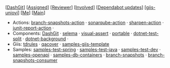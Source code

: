 [[DashGit](https://javiertuya.github.io/dashgit/)]
[[Assigned](https://github.com/issues?q=is%3Aopen+assignee%3A%40me+archived%3Afalse+)]
[[Reviewer](https://github.com/issues?q=is%3Aopen+user-review-requested%3A%40me+archived%3Afalse+)]
[[Involved](https://github.com/issues?q=is%3Aopen+involves%3A%40me+archived%3Afalse+)]
[[Dependabot updates](https://github.com/issues?q=is%3Aopen+is%3Apr+archived%3Afalse+author%3Aapp%2Fdependabot+owner%3Ajaviertuya+owner%3Agiis-uniovi+)]
[[giis-uniovi](https://github.com/giis-uniovi)]
[[Me](https://github.com/javiertuya)]
[[Main](https://github.com)]

- Actions:
[branch-snapshots-action](https://github.com/javiertuya/branch-snapshots-action) ·
[sonarqube-action](https://github.com/javiertuya/sonarqube-action) ·
[sharpen-action](https://github.com/javiertuya/sharpen-action) ·
[junit-report-action](https://github.com/javiertuya/junit-report-action) ·
- Components:
[DashGit](https://github.com/javiertuya/dashgit) ·
[selema](https://github.com/javiertuya/selema) ·
[visual-assert](https://github.com/javiertuya/visual-assert) ·
[portable](https://github.com/javiertuya/portable) ·
[dotnet-test-split](https://github.com/javiertuya/dotnet-test-split) ·
[dotnet-background](https://github.com/javiertuya/dotnet-background) ·
- Giis: 
[tdrules](https://github.com/giis-uniovi/tdrules) ·
[qacover](https://github.com/giis-uniovi/qacover) ·
[samples-giis-template](https://github.com/giis-uniovi/samples-giis-template)
- Samples:
[samples-test-spring](https://github.com/javiertuya/samples-test-spring) ·
[samples-test-java](https://github.com/javiertuya/samples-test-java) ·
[samples-test-dev](https://github.com/javiertuya/samples-test-dev) ·
[samples-openapi](https://github.com/javiertuya/samples-openapi) ·
[samples-db-containers](https://github.com/javiertuya/samples-db-containers) ·
[branch-snapshots](https://github.com/javiertuya/branch-snapshots) ·
[branch-snapshots-consumer](https://github.com/javiertuya/branch-snapshots-consumer)

